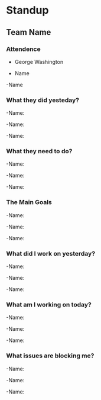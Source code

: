 # Standup

## Team Name

### Attendence

- George Washington

 * Name

-Name

### What they did yesteday?

-Name:

-Name:

-Name: 

### What they need to do?

-Name:

-Name:

-Name: 

### The Main Goals
-Name:

-Name:

-Name:


### What did I work on yesterday?

-Name:

-Name:

-Name:

### What am I working on today?

-Name:

-Name:

-Name:

### What issues are blocking me?

-Name:

-Name:

-Name:
